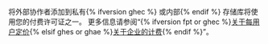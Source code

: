 将外部协作者添加到私有{% ifversion ghec %} 或内部{% endif %} 存储库将使用您的付费许可证之一。 更多信息请参阅“{% ifversion fpt or ghec %}[关于每用户定价](/billing/managing-billing-for-your-github-account/about-per-user-pricing){% elsif ghes or ghae %}[关于企业的计费](/billing/managing-billing-for-your-github-account/about-billing-for-your-enterprise){% endif %}”。
